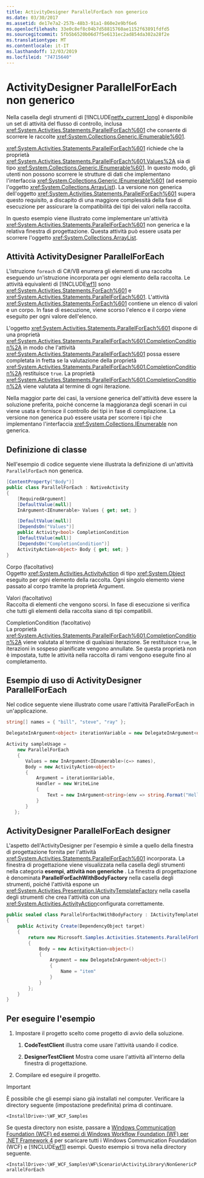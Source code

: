 ```yaml
---
title: ActivityDesigner ParallelForEach non generico
ms.date: 03/30/2017
ms.assetid: de17e7a2-257b-48b3-91a1-860e2e9bf6e6
ms.openlocfilehash: 33e0c8ef8c04b7d58815760ae1152f63891fdfd5
ms.sourcegitcommit: 5fb5b6520b06d7f5e6131ec2ad854da302a28f2e
ms.translationtype: MT
ms.contentlocale: it-IT
ms.lasthandoff: 12/03/2019
ms.locfileid: "74715640"
---
```

# <a name="non-generic-parallelforeach"></a>ActivityDesigner ParallelForEach non generico

Nella casella degli strumenti di [!INCLUDE[netfx_current_long](../../../../includes/netfx-current-long-md.md)] è disponibile un set di attività del flusso di controllo, inclusa <xref:System.Activities.Statements.ParallelForEach%601> che consente di scorrere le raccolte <xref:System.Collections.Generic.IEnumerable%601>.

<xref:System.Activities.Statements.ParallelForEach%601> richiede che la proprietà <xref:System.Activities.Statements.ParallelForEach%601.Values%2A> sia di tipo <xref:System.Collections.Generic.IEnumerable%601>. In questo modo, gli utenti non possono scorrere le strutture di dati che implementano l'interfaccia <xref:System.Collections.Generic.IEnumerable%601> (ad esempio l'oggetto <xref:System.Collections.ArrayList>). La versione non generica dell'oggetto <xref:System.Activities.Statements.ParallelForEach%601> supera questo requisito, a discapito di una maggiore complessità della fase di esecuzione per assicurare la compatibilità dei tipi dei valori nella raccolta.

In questo esempio viene illustrato come implementare un'attività <xref:System.Activities.Statements.ParallelForEach%601> non generica e la relativa finestra di progettazione. Questa attività può essere usata per scorrere l'oggetto <xref:System.Collections.ArrayList>.

## <a name="parallelforeach-activity"></a>Attività ActivityDesigner ParallelForEach

L'istruzione `foreach` di C#/VB enumera gli elementi di una raccolta eseguendo un'istruzione incorporata per ogni elemento della raccolta. Le attività equivalenti di [!INCLUDE[wf1](../../../../includes/wf1-md.md)] sono <xref:System.Activities.Statements.ForEach%601> e <xref:System.Activities.Statements.ParallelForEach%601>. L'attività <xref:System.Activities.Statements.ForEach%601> contiene un elenco di valori e un corpo. In fase di esecuzione, viene scorso l'elenco e il corpo viene eseguito per ogni valore dell'elenco.

L'oggetto <xref:System.Activities.Statements.ParallelForEach%601> dispone di una proprietà <xref:System.Activities.Statements.ParallelForEach%601.CompletionCondition%2A> in modo che l'attività <xref:System.Activities.Statements.ParallelForEach%601> possa essere completata in fretta se la valutazione della proprietà <xref:System.Activities.Statements.ParallelForEach%601.CompletionCondition%2A> restituisce `true`. La proprietà <xref:System.Activities.Statements.ParallelForEach%601.CompletionCondition%2A> viene valutata al termine di ogni iterazione.

Nella maggior parte dei casi, la versione generica dell'attività deve essere la soluzione preferita, poiché concerne la maggioranza degli scenari in cui viene usata e fornisce il controllo dei tipi in fase di compilazione. La versione non generica può essere usata per scorrere i tipi che implementano l'interfaccia <xref:System.Collections.IEnumerable> non generica.

## <a name="class-definition"></a>Definizione di classe

Nell'esempio di codice seguente viene illustrata la definizione di un'attività `ParallelForEach` non generica.

```csharp
[ContentProperty("Body")]
public class ParallelForEach : NativeActivity
{
    [RequiredArgument]
    [DefaultValue(null)]
    InArgument<IEnumerable> Values { get; set; }

    [DefaultValue(null)]
    [DependsOn("Values")]
    public Activity<bool> CompletionCondition
    [DefaultValue(null)]
    [DependsOn("CompletionCondition")]
    ActivityAction<object> Body { get; set; }
}
```

Corpo (facoltativo) \
Oggetto <xref:System.Activities.ActivityAction> di tipo <xref:System.Object> eseguito per ogni elemento della raccolta. Ogni singolo elemento viene passato al corpo tramite la proprietà Argument.

Valori (facoltativo) \
Raccolta di elementi che vengono scorsi. In fase di esecuzione si verifica che tutti gli elementi della raccolta siano di tipi compatibili.

CompletionCondition (facoltativo) \
La proprietà <xref:System.Activities.Statements.ParallelForEach%601.CompletionCondition%2A> viene valutata al termine di qualsiasi iterazione. Se restituisce `true`, le iterazioni in sospeso pianificate vengono annullate. Se questa proprietà non è impostata, tutte le attività nella raccolta di rami vengono eseguite fino al completamento.

## <a name="example-of-using-parallelforeach"></a>Esempio di uso di ActivityDesigner ParallelForEach

Nel codice seguente viene illustrato come usare l'attività ParallelForEach in un'applicazione.

```csharp
string[] names = { "bill", "steve", "ray" };

DelegateInArgument<object> iterationVariable = new DelegateInArgument<object>() { Name = "iterationVariable" };

Activity sampleUsage =
    new ParallelForEach
    {
       Values = new InArgument<IEnumerable>(c=> names),
       Body = new ActivityAction<object>
       {
           Argument = iterationVariable,
           Handler = new WriteLine
           {
               Text = new InArgument<string>(env => string.Format("Hello {0}",                                                               iterationVariable.Get(env)))
           }
       }
   };
```

## <a name="parallelforeach-designer"></a>ActivityDesigner ParallelForEach designer

L'aspetto dell'ActivityDesigner per l'esempio è simile a quello della finestra di progettazione fornita per l'attività <xref:System.Activities.Statements.ParallelForEach%601> incorporata. La finestra di progettazione viene visualizzata nella casella degli strumenti nella categoria **esempi**, **attività non generiche** . La finestra di progettazione è denominata **ParallelForEachWithBodyFactory** nella casella degli strumenti, poiché l'attività espone un <xref:System.Activities.Presentation.IActivityTemplateFactory> nella casella degli strumenti che crea l'attività con una <xref:System.Activities.ActivityAction>configurata correttamente.

```csharp
public sealed class ParallelForEachWithBodyFactory : IActivityTemplateFactory
{
    public Activity Create(DependencyObject target)
    {
        return new Microsoft.Samples.Activities.Statements.ParallelForEach()
        {
            Body = new ActivityAction<object>()
            {
                Argument = new DelegateInArgument<object>()
                {
                    Name = "item"
                }
            }
        };
    }
}
```

## <a name="to-run-the-sample"></a>Per eseguire l'esempio

1. Impostare il progetto scelto come progetto di avvio della soluzione.

    1. **CodeTestClient** illustra come usare l'attività usando il codice.

    2. **DesignerTestClient** Mostra come usare l'attività all'interno della finestra di progettazione.

2. Compilare ed eseguire il progetto.

> [!IMPORTANT]
> È possibile che gli esempi siano già installati nel computer. Verificare la directory seguente (impostazione predefinita) prima di continuare.
>
> `<InstallDrive>:\WF_WCF_Samples`
>
> Se questa directory non esiste, passare a [Windows Communication Foundation (WCF) ed esempi di Windows Workflow Foundation (WF) per .NET Framework 4](https://www.microsoft.com/download/details.aspx?id=21459) per scaricare tutti i Windows Communication Foundation (WCF) e [!INCLUDE[wf1](../../../../includes/wf1-md.md)] esempi. Questo esempio si trova nella directory seguente.
>
> `<InstallDrive>:\WF_WCF_Samples\WF\Scenario\ActivityLibrary\NonGenericParallelForEach`
